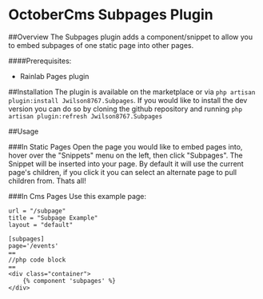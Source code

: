 OctoberCms Subpages Plugin
==========================

##Overview
The Subpages plugin adds a component/snippet to allow you to embed subpages of one static page into other pages.

####Prerequisites:
 - Rainlab Pages plugin
 
##Installation
The plugin is available on the marketplace or via `php artisan plugin:install Jwilson8767.Subpages`. If you would like to install the dev version you can do so by cloning the github repository and running `php artisan plugin:refresh Jwilson8767.Subpages`

##Usage

###In Static Pages
Open the page you would like to embed pages into, hover over the "Snippets" menu on the left, then click "Subpages". The Snippet will be inserted into your page. By default it will use the current page's children, if you click it you can select an alternate page to pull children from. Thats all!

###In Cms Pages
Use this example page:
```````````````````
url = "/subpage"
title = "Subpage Example"
layout = "default"

[subpages]
page='/events'
==
//php code block
==
<div class="container">
    {% component 'subpages' %}
</div>
```````````````````
